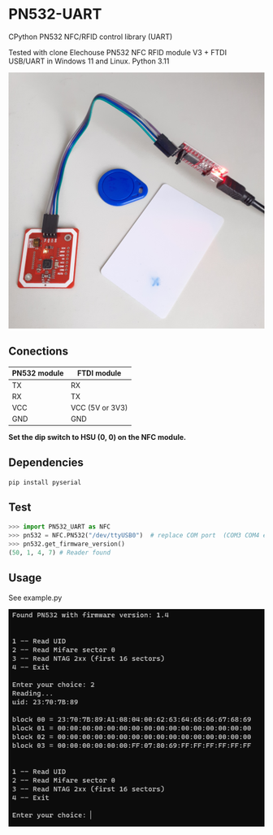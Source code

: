 # PN532-UART

CPython PN532 NFC/RFID control library (UART)

Tested with clone Elechouse PN532 NFC RFID module V3 + FTDI USB/UART in Windows 11 and Linux.
Python 3.11

![terminal](images/hardware.jpg "hardware")


## Conections

| PN532 module | FTDI module     |
|--------------|-----------------|
| TX           | RX              |
| RX           | TX              |
| VCC          | VCC (5V or 3V3) |
| GND          | GND             |

**Set the dip switch to HSU (0, 0) on the NFC module.**

## Dependencies

```
pip install pyserial
```

## Test

```python
>>> import PN532_UART as NFC
>>> pn532 = NFC.PN532("/dev/ttyUSB0")  # replace COM port  (COM3 COM4 etc., on Windows)
>>> pn532.get_firmware_version()
(50, 1, 4, 7) # Reader found
```

## Usage

See example.py

![terminal](images/terminal.png "terminal")



